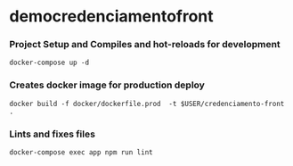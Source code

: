 # democredenciamentofront



### Project Setup and Compiles and hot-reloads for development
```
docker-compose up -d
```

### Creates docker image for production deploy
```
docker build -f docker/dockerfile.prod  -t $USER/credenciamento-front .
```

### Lints and fixes files
```
docker-compose exec app npm run lint
```


